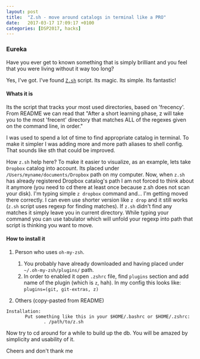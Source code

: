 ```yaml
---
layout: post
title:  "Z.sh - move around catalogs in terminal like a PRO"
date:   2017-03-17 17:09:17 +0100
categories: [DSP2017, hacks]
---
```


### Eureka
Have you ever get to known something that is simply brilliant and you feel that you were living without it way too long?

Yes, I've got. I've found [`Z.sh`][z.sh] script. Its magic. Its simple. Its fantastic!

#### Whats it is
Its the script that tracks your most used directories, based on 'frecency'. From README we can read that
"After  a  short  learning  phase, z will take you to the most 'frecent' directory that matches ALL of the regexes given on the command line, in order."

I was used to spend a lot of time to find appropriate catalog in terminal. To make it simpler I was adding more and more path aliases to shell config. That sounds like sth that could be improved.

How `z.sh` help here? To make it easier to visualize, as an example, lets take `Dropbox` catalog into account. Its placed under `/Users/myname/documents/Dropbox` path on my computer.
Now, when `z.sh` has already registered Dropbox catalog's path I am not forced to think about it anymore (you need to cd there at least once because z.sh does not scan your disk). I'm typing simple `z dropbox` command and... I'm getting moved there correctly. I can even use shorter version like `z drop` and it still works (`z.sh` script uses regexp for finding matches). If `z.sh` didn't find any matches it simply leave you in current directory. While typing your command you can use tabulator which will unfold your regexp into path that script is thinking you want to move.


#### How to install it

1. Person who uses `oh-my-zsh`.
    1. You probably have already downloaded and having placed under `~/.oh-my-zsh/plugins/` path.
    2. In order to enabled it open `.zshrc` file, find `plugins` section and add name of the plugin (which is `z`, hah). In my config this looks like: `plugins=(git, git-extras, z)`

2. Others (copy-pasted from README)
```
Installation:
       Put something like this in your $HOME/.bashrc or $HOME/.zshrc:
              . /path/to/z.sh
```
Now try to cd around for a while to build up the db. You will be amazed by simplicity and usability of it.

Cheers and don't thank me

[oh-my-zsh]: https://github.com/robbyrussell/oh-my-zsh
[z.sh]: https://github.com/rupa/z
